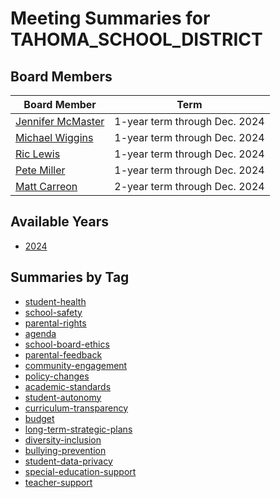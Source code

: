 # Meeting Summaries for TAHOMA_SCHOOL_DISTRICT

## Board Members

| Board Member       | Term           |
|--------------------|----------------|
| [Jennifer McMaster](board_member_138.md) | 1-year term through Dec. 2024 |
| [Michael Wiggins](board_member_139.md) | 1-year term through Dec. 2024 |
| [Ric Lewis](board_member_140.md) | 1-year term through Dec. 2024 |
| [Pete Miller](board_member_141.md) | 1-year term through Dec. 2024 |
| [Matt Carreon](board_member_142.md) | 2-year term through Dec. 2024 |

## Available Years
- [2024](school_board_28_year_2024.md)

## Summaries by Tag
- [student-health](school_board_28_tag_student-health.md)
- [school-safety](school_board_28_tag_school-safety.md)
- [parental-rights](school_board_28_tag_parental-rights.md)
- [agenda](school_board_28_tag_agenda.md)
- [school-board-ethics](school_board_28_tag_school-board-ethics.md)
- [parental-feedback](school_board_28_tag_parental-feedback.md)
- [community-engagement](school_board_28_tag_community-engagement.md)
- [policy-changes](school_board_28_tag_policy-changes.md)
- [academic-standards](school_board_28_tag_academic-standards.md)
- [student-autonomy](school_board_28_tag_student-autonomy.md)
- [curriculum-transparency](school_board_28_tag_curriculum-transparency.md)
- [budget](school_board_28_tag_budget.md)
- [long-term-strategic-plans](school_board_28_tag_long-term-strategic-plans.md)
- [diversity-inclusion](school_board_28_tag_diversity-inclusion.md)
- [bullying-prevention](school_board_28_tag_bullying-prevention.md)
- [student-data-privacy](school_board_28_tag_student-data-privacy.md)
- [special-education-support](school_board_28_tag_special-education-support.md)
- [teacher-support](school_board_28_tag_teacher-support.md)

